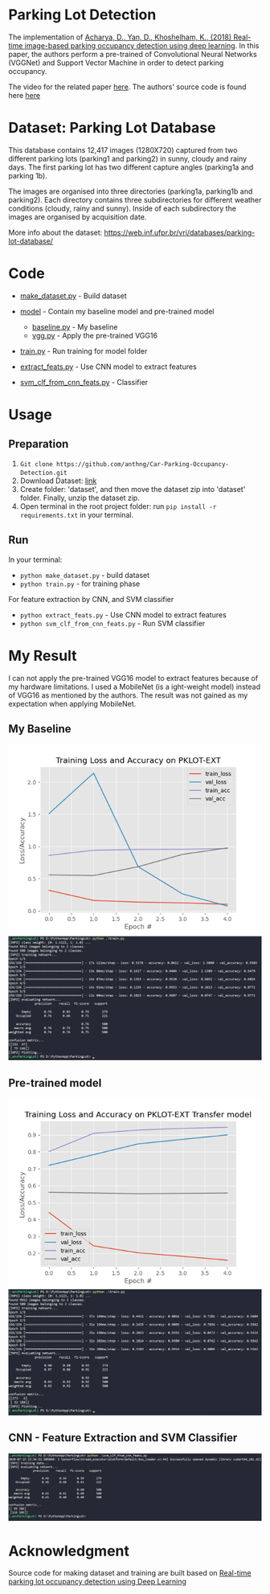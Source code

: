 # Parking Lot Detection

The implementation of [Acharya, D., Yan, D., Khoshelham, K., (2018) Real-time image-based parking occupancy detection using deep learning](http://ceur-ws.org/Vol-2087/paper5.pdf). In this paper, the authors perform a pre-trained of Convolutional Neural Networks (VGGNet) and Support Vector Machine in order to detect parking occupancy.

The video for the related paper [here](https://www.youtube.com/watch?v=Ft94ypd4HxE). The authors' source code is found here [here](https://github.com/debaditya-unimelb/real-time-car-parking-occupancy) 

# Dataset: Parking Lot Database

This database contains 12,417 images (1280X720) captured from two different parking lots (parking1 and parking2) in sunny, cloudy and rainy days. The first parking lot has two different capture angles (parking1a and parking 1b).

The images are organised into three directories (parking1a, parking1b and parking2). Each directory contains three subdirectories for different weather conditions (cloudy, rainy and sunny). Inside of each subdirectory the images are organised by acquisition date.

More info about the dataset: https://web.inf.ufpr.br/vri/databases/parking-lot-database/

# Code

* [make_dataset.py](./make_dataset.py) - Build dataset

* [model](./model) - Contain my baseline model and pre-trained model
  * [baseline.py](./model/baseline.py) - My baseline
  * [vgg.py](./model/vgg.py) - Apply the pre-trained VGG16
* [train.py](./train.py) - Run training for model folder
* [extract_feats.py](./extract_feats.py) - Use CNN model to extract features
* [svm_clf_from_cnn_feats.py](./svm_clf_from_cnn_feats.py) - Classifier

# Usage

## Preparation
1. `Git clone https://github.com/anthng/Car-Parking-Occupancy-Detection.git`
2. Download Dataset: [link](https://web.inf.ufpr.br/vri/databases/parking-lot-database/)
3. Create folder: 'dataset', and then move the dataset zip into 'dataset' folder. Finally, unzip the dataset zip.
3. Open terminal in the root project folder: run `pip install -r requirements.txt` in your terminal.

## Run

In your terminal:

- `python make_dataset.py` - build dataset
- `python train.py` - for training phase

For feature extraction by CNN, and SVM classifier

- `python extract_feats.py` - Use CNN model to extract features
- `python svm_clf_from_cnn_feats.py` - Run SVM classifier

# My Result

I can not apply the pre-trained VGG16 model to extract features because of my hardware limitations. I used a MobileNet (is a ight-weight model) instead of VGG16 as mentioned by the authors. The result was not gained as my expectation when applying MobileNet. 

## My Baseline

![baseline](/imgs/baseline.png)
![baseline](/imgs/baseline_result.png)

## Pre-trained model

![Pre-trained](/imgs/transfer.png)
![Pre-trained](/imgs/vgg_result.png)

## CNN - Feature Extraction and SVM Classifier

![cnn-feats-svm-clf](/imgs/svm.png)

# Acknowledgment

Source code for making dataset and training are built based on [Real-time parking lot occupancy detection using Deep Learning](https://github.com/gsadhas/real-time-parking-occupancy-detection)
